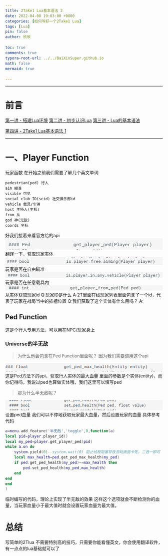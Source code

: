 ```yaml
---
title: 2Take1 Lua基本语法 2
date: 2022-04-08 19:03:00 +0800
categories: [如何写好一个2Take1 Lua]
tags: [Lua]
pin: false
author: 欣欣

toc: true
comments: true
typora-root-url: ../../BaiXinSuper.github.io
math: false
mermaid: true

---
```




---

# 前言

[第一讲 - 搭建Lua环境](https://baixinsuper.github.io/posts/class1/)
[第二讲 - 初步认识Lua](https://baixinsuper.github.io/posts/class2/)
[第三讲 - Lua的基本语法](https://baixinsuper.github.io/posts/class3/)

[第四讲 - 2Take1 Lua基本语法 1](https://baixinsuper.github.io/posts/class4/)

---


# 一、Player Function
玩家函数
在开始之前我们需要了解几个英文单词
```
pedestrian(ped) 行人
aim 瞄准
visible 可见
social club ID(scid) 社交俱乐部id
vehicle 载具/车辆
host 主持人(主机)
from 从
god 神(无敌)
coords 坐标
```
好我们接着来看官方给的api
![605b823ac9e8474487bb24d1c7f3278a](/assets/blog_res/2022-04-08-class5.assets/605b823ac9e8474487bb24d1c7f3278a.png)
翻译一下，获取玩家实体
![cf88b208e1674642889ed5af5f0e3056](/assets/blog_res/2022-04-08-class5.assets/cf88b208e1674642889ed5af5f0e3056.png)
玩家是否在自由瞄准
![7142e30ac8f64fec9a89fef2bc3165d8](/assets/blog_res/2022-04-08-class5.assets/7142e30ac8f64fec9a89fef2bc3165d8.png)
玩家是否在任意载具内
![0044dc1b52ca44abb71762c7ac76b020](/assets/blog_res/2022-04-08-class5.assets/0044dc1b52ca44abb71762c7ac76b020.png)
从实体获取玩家id
Q:玩家ID是什么
A:2T里面在线玩家列表里面包含了一个id，代表了玩家在战局当中的插槽位置
Q:我们获取了这个实体有什么用吗？
A:

## Ped Function
这是个行人专用方法，可以用在NPC/玩家身上
### Universe的半无敌
>为什么他会包含在Ped Function里面呢？
>因为我们需要调用这个api

![aaba003de59449199117c679ab077f04](/assets/blog_res/2022-04-08-class5.assets/aaba003de59449199117c679ab077f04.png)
这是Ped方法下的api，获取行人实体的最大血量
里面的参数是个实体(entity)，而你记得吗，我说过ped也算做实体哦，我们这里可以填写ped

>那为什么半无敌呢？

![9d5acb4498c0439a885ee33f96ccbfab](/assets/blog_res/2022-04-08-class5.assets/9d5acb4498c0439a885ee33f96ccbfab.png)
设置ped血量
我们可以不停地获取玩家最大血量，然后设置玩家的血量
具体参考代码
```lua
a=menu.add_feature('半无敌','toggle',0,function(a)
local pid=player.player_id()
local my_ped=player.get_player_ped(pid)
while a.on do
	system.yield(0)--system.wait(0) 阻止线程阻塞导致游戏画面卡死，二选一即可
	local max_health=ped.get_ped_max_health(my_ped)
	if ped.get_ped_health(my_ped)~=max_health then
		ped.set_ped_health(my_ped,max_health)
	end
end
end
)
```
临时编写的代码，理论上实现了半无敌的效果
这样这个选项就会不断检测你的血量，当玩家血量小于最大值时就会设置玩家血量为最大值。
# 总结
写简单的2Tlua 不需要特别高的技巧，只需要你能看懂英文，你会使用翻译软件，有一点点的lua基础就可以了
